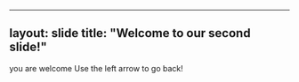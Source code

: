-----
layout: slide
title: "Welcome to our second slide!"
-----
you are welcome
Use the left arrow to go back!

